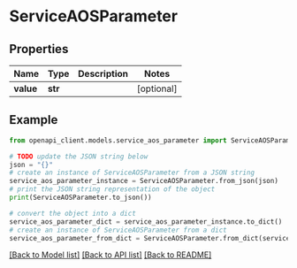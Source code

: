# ServiceAOSParameter


## Properties

Name | Type | Description | Notes
------------ | ------------- | ------------- | -------------
**value** | **str** |  | [optional] 

## Example

```python
from openapi_client.models.service_aos_parameter import ServiceAOSParameter

# TODO update the JSON string below
json = "{}"
# create an instance of ServiceAOSParameter from a JSON string
service_aos_parameter_instance = ServiceAOSParameter.from_json(json)
# print the JSON string representation of the object
print(ServiceAOSParameter.to_json())

# convert the object into a dict
service_aos_parameter_dict = service_aos_parameter_instance.to_dict()
# create an instance of ServiceAOSParameter from a dict
service_aos_parameter_from_dict = ServiceAOSParameter.from_dict(service_aos_parameter_dict)
```
[[Back to Model list]](../README.md#documentation-for-models) [[Back to API list]](../README.md#documentation-for-api-endpoints) [[Back to README]](../README.md)


